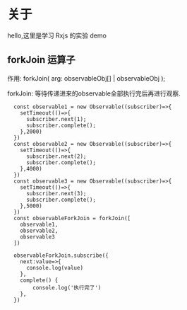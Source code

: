 # 关于

hello,这里是学习 Rxjs 的实验 demo

## forkJoin 运算子

作用:
forkJoin( arg: observableObj[] | observableObj );

forkJoin: 等待传递进来的observable全部执行完后再进行观察.

```tsx
  const observable1 = new Observable((subscriber)=>{
    setTimeout(()=>{
      subscriber.next(1);
      subscriber.complete();
    },2000)
  })
  const observable2 = new Observable((subscriber)=>{
    setTimeout(()=>{
      subscriber.next(2);
      subscriber.complete();
    },4000)
  })
  const observable3 = new Observable((subscriber)=>{
    setTimeout(()=>{
      subscriber.next(3);
      subscriber.complete();
    },5000)
  })
  const observableForkJoin = forkJoin([
    observable1,
    observable2,
    observable3
  ])

  observableForkJoin.subscribe({
    next:value=>{
      console.log(value)
    },
    complete() {
        console.log('执行完了')
    },
  })
```
